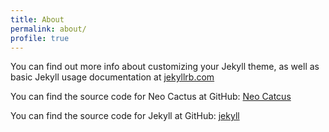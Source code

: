 ```yaml
---
title: About
permalink: about/
profile: true
---
```


You can find out more info about customizing your Jekyll theme, as well as basic Jekyll usage documentation at [jekyllrb.com](https://jekyllrb.com/)

You can find the source code for Neo Cactus at GitHub: [Neo Catcus](https://github.com/mmarfil/neocactus)

You can find the source code for Jekyll at GitHub: [jekyll](https://github.com/jekyll/jekyll)
